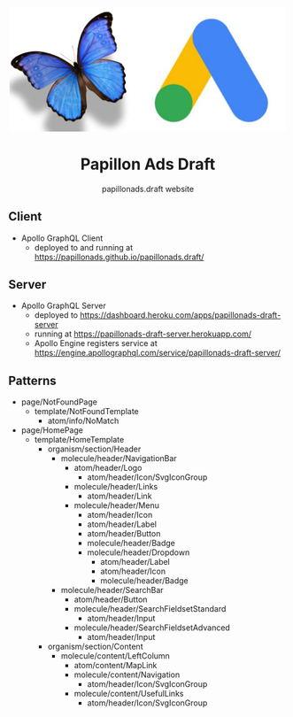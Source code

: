 <p align="center">
  <img width="500px" src="/logo.png">
</p>

<h1 align="center">Papillon Ads Draft</h1>

<p align="center">papillonads.draft website</p>

## Client

- Apollo GraphQL Client
  - deployed to and running at https://papillonads.github.io/papillonads.draft/

## Server

- Apollo GraphQL Server
  - deployed to https://dashboard.heroku.com/apps/papillonads-draft-server
  - running at https://papillonads-draft-server.herokuapp.com/
  - Apollo Engine registers service at https://engine.apollographql.com/service/papillonads-draft-server/

## Patterns

- page/NotFoundPage
  - template/NotFoundTemplate
    - atom/info/NoMatch
- page/HomePage
  - template/HomeTemplate
    - organism/section/Header
      - molecule/header/NavigationBar
        - atom/header/Logo
          - atom/header/Icon/SvgIconGroup
        - molecule/header/Links
          - atom/header/Link
        - molecule/header/Menu
          - atom/header/Icon
          - atom/header/Label
          - atom/header/Button
          - molecule/header/Badge
          - molecule/header/Dropdown
            - atom/header/Label
            - atom/header/Icon
            - molecule/header/Badge
      - molecule/header/SearchBar
        - atom/header/Button
        - molecule/header/SearchFieldsetStandard
          - atom/header/Input
        - molecule/header/SearchFieldsetAdvanced
          - atom/header/Input
    - organism/section/Content
      - molecule/content/LeftColumn
        - atom/content/MapLink
        - molecule/content/Navigation
          - atom/header/Icon/SvgIconGroup
        - molecule/content/UsefulLinks
          - atom/header/Icon/SvgIconGroup
